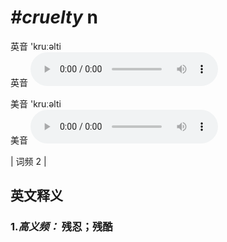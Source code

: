 # ***\#cruelty*** n
英音 'kruːəlti  
英音
<audio src="./media/cruelty-B.aac" controls="controls"></audio>

美音 'kruːəlti  
美音
<audio src="./media/cruelty.aac" controls="controls"></audio>



| 词频 2 |  

英文释义
---
### 1.*高义频：* **残忍；残酷**  


